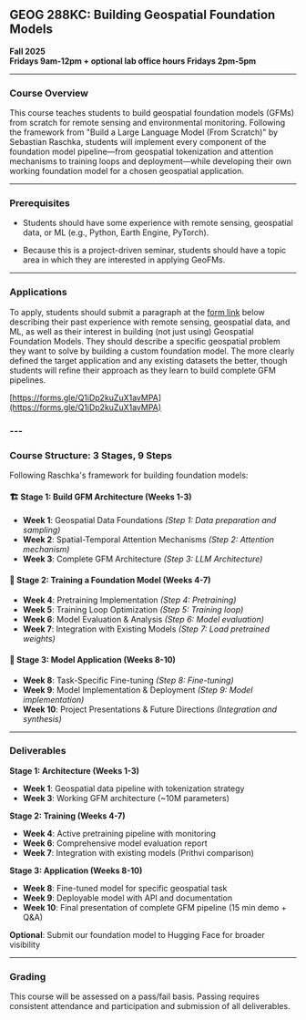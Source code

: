 ## **GEOG 288KC: Building Geospatial Foundation Models**

**Fall 2025**  
**Fridays 9am-12pm \+ optional lab office hours Fridays 2pm-5pm**

---

### **Course Overview**

This course teaches students to build geospatial foundation models (GFMs) from scratch for remote sensing and environmental monitoring. Following the framework from "Build a Large Language Model (From Scratch)" by Sebastian Raschka, students will implement every component of the foundation model pipeline—from geospatial tokenization and attention mechanisms to training loops and deployment—while developing their own working foundation model for a chosen geospatial application.

---

### **Prerequisites**

* Students should have some experience with remote sensing, geospatial data, or ML (e.g., Python, Earth Engine, PyTorch). 

* Because this is a project-driven seminar, students should have a topic area in which they are interested in applying GeoFMs. 

---

### **Applications**

To apply, students should submit a paragraph at the [form link](https://forms.gle/Q1iDp2kuZuX1avMPA) below describing their past experience with remote sensing, geospatial data, and ML, as well as their interest in building (not just using) Geospatial Foundation Models. They should describe a specific geospatial problem they want to solve by building a custom foundation model. The more clearly defined the target application and any existing datasets the better, though students will refine their approach as they learn to build complete GFM pipelines. 

[https://forms.gle/Q1iDp2kuZuX1avMPA](https://forms.gle/Q1iDp2kuZuX1avMPA)

### ---

### **Course Structure: 3 Stages, 9 Steps**

Following Raschka's framework for building foundation models:

#### **🏗️ Stage 1: Build GFM Architecture (Weeks 1-3)**
* **Week 1**: Geospatial Data Foundations *(Step 1: Data preparation and sampling)*
* **Week 2**: Spatial-Temporal Attention Mechanisms *(Step 2: Attention mechanism)*  
* **Week 3**: Complete GFM Architecture *(Step 3: LLM Architecture)*

#### **🚀 Stage 2: Training a Foundation Model (Weeks 4-7)**
* **Week 4**: Pretraining Implementation *(Step 4: Pretraining)*
* **Week 5**: Training Loop Optimization *(Step 5: Training loop)*
* **Week 6**: Model Evaluation & Analysis *(Step 6: Model evaluation)*
* **Week 7**: Integration with Existing Models *(Step 7: Load pretrained weights)*

#### **🎯 Stage 3: Model Application (Weeks 8-10)**
* **Week 8**: Task-Specific Fine-tuning *(Step 8: Fine-tuning)*
* **Week 9**: Model Implementation & Deployment *(Step 9: Model implementation)*
* **Week 10**: Project Presentations & Future Directions *(Integration and synthesis)*

---

### **Deliverables**

**Stage 1: Architecture (Weeks 1-3)**
* **Week 1**: Geospatial data pipeline with tokenization strategy
* **Week 3**: Working GFM architecture (~10M parameters)

**Stage 2: Training (Weeks 4-7)**
* **Week 4**: Active pretraining pipeline with monitoring
* **Week 6**: Comprehensive model evaluation report
* **Week 7**: Integration with existing models (Prithvi comparison)

**Stage 3: Application (Weeks 8-10)**
* **Week 8**: Fine-tuned model for specific geospatial task
* **Week 9**: Deployable model with API and documentation
* **Week 10**: Final presentation of complete GFM pipeline (15 min demo + Q&A)

**Optional**: Submit our foundation model to Hugging Face for broader visibility

---

### **Grading**

This course will be assessed on a pass/fail basis. Passing requires consistent attendance and participation and submission of all deliverables.

